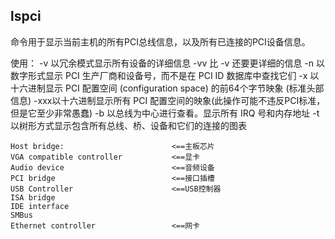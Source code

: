 ## lspci

命令用于显示当前主机的所有PCI总线信息，以及所有已连接的PCI设备信息。

使用：
    -v  以冗余模式显示所有设备的详细信息
    -vv 比 -v 还要更详细的信息
    -n  以数字形式显示 PCI 生产厂商和设备号，而不是在 PCI ID 数据库中查找它们
    -x  以十六进制显示 PCI 配置空间 (configuration space) 的前64个字节映象 (标准头部信息)
    -xxx以十六进制显示所有 PCI 配置空间的映象(此操作可能不违反PCI标准，但是它至少非常愚蠢)
    -b  以总线为中心进行查看。显示所有 IRQ 号和内存地址
    -t  以树形方式显示包含所有总线、桥、设备和它们的连接的图表


    Host bridge:                        <==主板芯片
    VGA compatible controller           <==显卡
    Audio device                        <==音频设备
    PCI bridge                          <==接口插槽
    USB Controller                      <==USB控制器
    ISA bridge                               
    IDE interface                           
    SMBus                                      
    Ethernet controller                 <==网卡